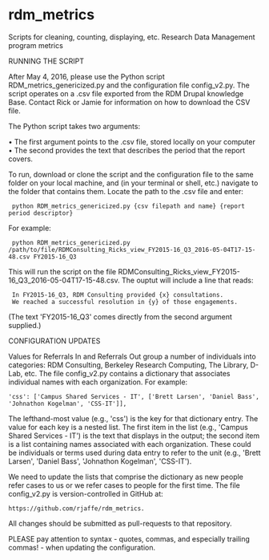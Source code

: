 # rdm_metrics
Scripts for cleaning, counting, displaying, etc. Research Data Management program metrics

RUNNING THE SCRIPT

After May 4, 2016, please use the Python script RDM_metrics_genericized.py and the configuration file config_v2.py. The script operates on a .csv file exported from the RDM Drupal knowledge Base. Contact Rick or Jamie for information on how to download the CSV file.

The Python script takes two arguments: 

• The first argument points to the .csv file, stored locally on your computer
• The second provides the text that describes the period that the report covers.

To run, download or clone the script and the configuration file to the same folder on your local machine, and (in your terminal or shell, etc.) navigate to the folder that contains them. Locate the path to the .csv file and enter:

     python RDM_metrics_genericized.py {csv filepath and name} {report period descriptor}

For example:

     python RDM_metrics_genericized.py /path/to/file/RDMConsulting_Ricks_view_FY2015-16_Q3_2016-05-04T17-15-48.csv FY2015-16_Q3

This will run the script on the file RDMConsulting_Ricks_view_FY2015-16_Q3_2016-05-04T17-15-48.csv. The ouptut will include a line that reads:

     In FY2015-16_Q3, RDM Consulting provided {x} consultations.
     We reached a successful resolution in {y} of those engagements.

(The text 'FY2015-16_Q3' comes directly from the second argument supplied.)

CONFIGURATION UPDATES

Values for Referrals In and Referrals Out group a number of individuals into categories: RDM Consulting, Berkeley Research Computing, The Library, D-Lab, etc. The file config_v2.py contains a dictionary that associates individual names with each organization. For example:

    'css': ['Campus Shared Services - IT', ['Brett Larsen', 'Daniel Bass', 'Johnathon Kogelman', 'CSS-IT']],

The lefthand-most value (e.g., 'css') is the key for that dictionary entry. The value for each key is a nested list. The first item in the list (e.g., 'Campus Shared Services - IT') is the text that displays in the output; the second item is a list containing names associated with each organization. These could be individuals or terms used during data entry to refer to the unit (e.g., 'Brett Larsen', 'Daniel Bass', 'Johnathon Kogelman', 'CSS-IT').

We need to update the lists that comprise the dictionary as new people refer cases to us or we refer cases to people for the first time. The file config_v2.py is version-controlled in GitHub at:

    https://github.com/rjaffe/rdm_metrics.

All changes should be submitted as pull-requests to that repository.

PLEASE pay attention to syntax - quotes, commas, and especially trailing commas! - when updating the configuration.







